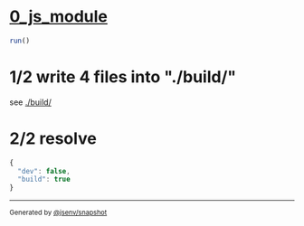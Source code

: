 # [0_js_module](../../global_scenario_build.test.mjs#L24)

```js
run()
```

# 1/2 write 4 files into "./build/"

see [./build/](./build/)

# 2/2 resolve

```js
{
  "dev": false,
  "build": true
}
```

---

<sub>
  Generated by <a href="https://github.com/jsenv/core/tree/main/packages/independent/snapshot">@jsenv/snapshot</a>
</sub>
